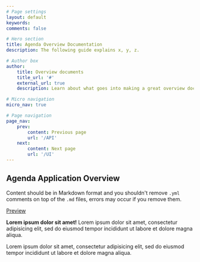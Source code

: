 ```yaml
---
# Page settings
layout: default
keywords:
comments: false

# Hero section
title: Agenda Overview Documentation
description: The following guide explains x, y, z.

# Author box
author:
    title: Overview documents
    title_url: '#'
    external_url: true
    description: Learn about what goes into making a great overview document.

# Micro navigation
micro_nav: true

# Page navigation
page_nav:
    prev:
        content: Previous page
        url: '/API'
    next:
        content: Next page
        url: '/UI'
---
```


## Agenda Application Overview

Content should be in Markdown format and you shouldn't remove `.yml` comments on top of the `.md` files, errors may occur if you remove them.

<div class="example">
    <a href="#" target="blank">Preview</a>
</div>

<div class="callout callout--info">
    <p><strong>Lorem ipsum dolor sit amet!</strong> Lorem ipsum dolor sit amet, consectetur adipisicing elit, sed do eiusmod tempor incididunt ut labore et dolore magna aliqua.</p>
    <p>Lorem ipsum dolor sit amet, consectetur adipisicing elit, sed do eiusmod tempor incididunt ut labore et dolore magna aliqua.</p>
</div>
